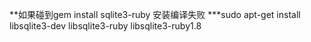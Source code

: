 **如果碰到gem install sqlite3-ruby 安装编译失败
***sudo apt-get install libsqlite3-dev libsqlite3-ruby libsqlite3-ruby1.8 
